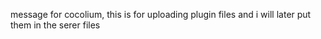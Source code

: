 message for cocolium, this is for uploading plugin files and i will later put them in the serer files
